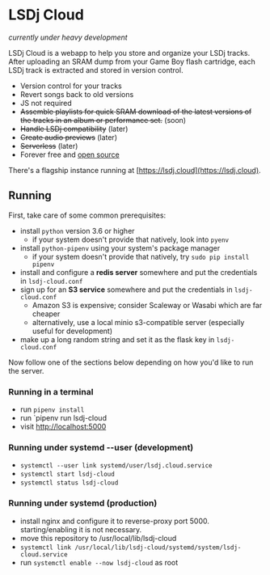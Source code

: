 # LSDj Cloud

_currently under heavy development_

LSDj Cloud is a webapp to help you store and organize your LSDj tracks. After uploading an SRAM dump from your Game Boy flash cartridge, each LSDj track is extracted and stored in version control.

  - Version control for your tracks
  - Revert songs back to old versions
  - JS not required
  - ~~Assemble playlists for quick SRAM download of the latest versions of the tracks in an album or performance set.~~ (soon)
  - ~~Handle LSDj compatibility~~ (later)
  - ~~Create audio previews~~ (later)
  - ~~Serverless~~ (later)
  - Forever free and [open source](https://github.com/qguv/lsdj-cloud)

There's a flagship instance running at [https://lsdj.cloud](https://lsdj.cloud).

## Running

First, take care of some common prerequisites:

  - install `python` version 3.6 or higher
    - if your system doesn't provide that natively, look into `pyenv`
  - install `python-pipenv` using your system's package manager
    - if your system doesn't provide that natively, try `sudo pip install pipenv`
  - install and configure a **redis server** somewhere and put the credentials in `lsdj-cloud.conf`
  - sign up for an **S3 service** somewhere and put the credentials in `lsdj-cloud.conf`
    - Amazon S3 is expensive; consider Scaleway or Wasabi which are far cheaper
    - alternatively, use a local minio s3-compatible server (especially useful for development)
  - make up a long random string and set it as the flask key in `lsdj-cloud.conf`

Now follow one of the sections below depending on how you'd like to run the server.

### Running in a terminal

  - run `pipenv install`
  - run `pipenv run lsdj-cloud
  - visit [http://localhost:5000](http://localhost:5000)

### Running under systemd --user (development)

  - `systemctl --user link systemd/user/lsdj.cloud.service`
  - `systemctl start lsdj-cloud`
  - `systemctl status lsdj-cloud`

### Running under systemd (production)

  - install nginx and configure it to reverse-proxy port 5000. starting/enabling it is not necessary.
  - move this repository to /usr/local/lib/lsdj-cloud
  - `systemctl link /usr/local/lib/lsdj-cloud/systemd/system/lsdj-cloud.service`
  - run `systemctl enable --now lsdj-cloud` as root
